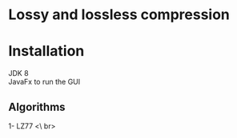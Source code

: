 
Lossy and lossless compression
================
Installation
==============
JDK 8 <br />
JavaFx to run the GUI <br />

Algorithms
-
1- LZ77 <\ br>

